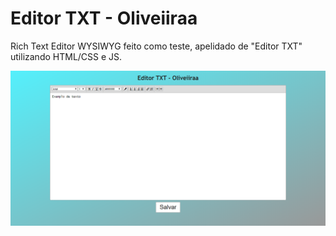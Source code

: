 # Editor TXT - Oliveiiraa

Rich Text Editor WYSIWYG feito como teste, apelidado de "Editor TXT" utilizando HTML/CSS e JS.

![Alt text](/example-editor.png?raw=true "Print do Editor")